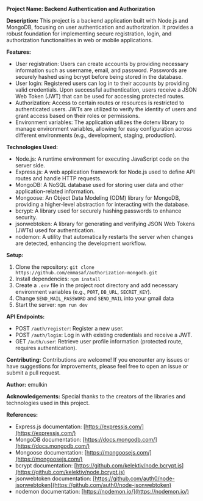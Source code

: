 **Project Name: Backend Authentication and Authorization**

**Description:**
This project is a backend application built with Node.js and MongoDB, focusing on user authentication and authorization. It provides a robust foundation for implementing secure registration, login, and authorization functionalities in web or mobile applications.

**Features:**
- User registration: Users can create accounts by providing necessary information such as username, email, and password. Passwords are securely hashed using bcrypt before being stored in the database.
- User login: Registered users can log in to their accounts by providing valid credentials. Upon successful authentication, users receive a JSON Web Token (JWT) that can be used for accessing protected routes.
- Authorization: Access to certain routes or resources is restricted to authenticated users. JWTs are utilized to verify the identity of users and grant access based on their roles or permissions.
- Environment variables: The application utilizes the dotenv library to manage environment variables, allowing for easy configuration across different environments (e.g., development, staging, production).

**Technologies Used:**
- Node.js: A runtime environment for executing JavaScript code on the server side.
- Express.js: A web application framework for Node.js used to define API routes and handle HTTP requests.
- MongoDB: A NoSQL database used for storing user data and other application-related information.
- Mongoose: An Object Data Modeling (ODM) library for MongoDB, providing a higher-level abstraction for interacting with the database.
- bcrypt: A library used for securely hashing passwords to enhance security.
- jsonwebtoken: A library for generating and verifying JSON Web Tokens (JWTs) used for authentication.
- nodemon: A utility that automatically restarts the server when changes are detected, enhancing the development workflow.

**Setup:**
1. Clone the repository: `git clone https://github.com/emmasaf/authorization-mongodb.git`
2. Install dependencies: `npm install`
3. Create a `.env` file in the project root directory and add necessary environment variables (e.g., `PORT`, `DB_URL`, `SECRET_KEY`).
4. Change `SEND_MAIL_PASSWORD` and `SEND_MAIL` into your gmail data
5. Start the server: `npm run dev`

**API Endpoints:**
- POST `/auth/register`: Register a new user.
- POST `/auth/login`: Log in with existing credentials and receive a JWT.
- GET `/auth/user`: Retrieve user profile information (protected route, requires authentication).

**Contributing:**
Contributions are welcome! If you encounter any issues or have suggestions for improvements, please feel free to open an issue or submit a pull request.


**Author:**
emulkin

**Acknowledgements:**
Special thanks to the creators of the libraries and technologies used in this project.

**References:**
- Express.js documentation: [https://expressjs.com/](https://expressjs.com/)
- MongoDB documentation: [https://docs.mongodb.com/](https://docs.mongodb.com/)
- Mongoose documentation: [https://mongoosejs.com/](https://mongoosejs.com/)
- bcrypt documentation: [https://github.com/kelektiv/node.bcrypt.js](https://github.com/kelektiv/node.bcrypt.js)
- jsonwebtoken documentation: [https://github.com/auth0/node-jsonwebtoken](https://github.com/auth0/node-jsonwebtoken)
- nodemon documentation: [https://nodemon.io/](https://nodemon.io/)